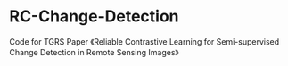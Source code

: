 # RC-Change-Detection
Code for TGRS Paper 《Reliable Contrastive Learning for Semi-supervised Change Detection in Remote Sensing Images》
